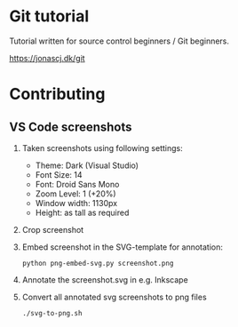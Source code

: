 # Git tutorial
Tutorial written for source control beginners / Git beginners.

https://jonascj.dk/git

# Contributing

## VS Code screenshots
1. Taken screenshots using following settings:
    * Theme: Dark (Visual Studio)
    * Font Size: 14
    * Font: Droid Sans Mono
    * Zoom Level: 1 (+20%)
    * Window width: 1130px
    * Height: as tall as required 

2. Crop screenshot

3. Embed screenshot in the SVG-template for annotation:

   ```
   python png-embed-svg.py screenshot.png
   ```

4. Annotate the screenshot.svg in e.g. Inkscape

5. Convert all annotated svg screenshots to png files
   ```
   ./svg-to-png.sh
   ```
